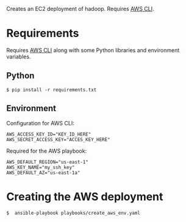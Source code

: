 Creates an EC2 deployment of hadoop. Requires [AWS CLI](https://aws.amazon.com/cli/).

# Requirements
Requires [AWS CLI](https://aws.amazon.com/cli/) along with some Python libraries and environment variables.

## Python
    $ pip install -r requirements.txt

## Environment
Configuration for AWS CLI:

    AWS_ACCESS_KEY_ID="KEY_ID_HERE"
    AWS_SECRET_ACCESS_KEY="ACCES_KEY_HERE"

Required for the AWS playbook:

    AWS_DEFAULT_REGION="us-east-1"
    AWS_KEY_NAME="my_ssh_key"
    AWS_DEFAULT_AZ="us-east-1a"

# Creating the AWS deployment
    $  ansible-playbook playbooks/create_aws_env.yaml
